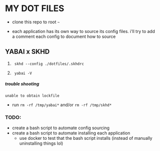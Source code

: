 # MY DOT FILES

- clone this repo to root `~`

- each application has its own way to source its config files. i'll try to add a comment each config to document how to source

## YABAI x SKHD
1. ```
    skhd --config ./dotfiles/.skhdrc
2. ```
    yabai -V
##### trouble shooting
`unable to obtain lockfile`
- run `rm -rf /tmp/yabai*` and/or `rm -rf /tmp/skhd*`

### TODO:
- create a bash script to automate config sourcing
- create a bash script to automate installing each application
    - use docker to test that the bash script installs (instead of manually uninstalling things lol)
